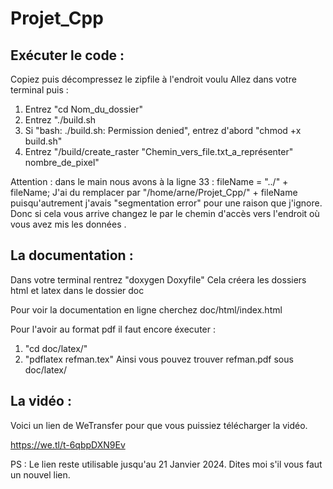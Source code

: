 # Projet_Cpp

## Exécuter le code :
Copiez puis décompressez le zipfile à l'endroit voulu
Allez dans votre terminal puis :
1. Entrez "cd Nom_du_dossier"
2. Entrez "./build.sh
3. Si "bash: ./build.sh: Permission denied", entrez d'abord "chmod +x build.sh"
4. Entrez "/build/create_raster "Chemin_vers_file.txt_a_représenter" nombre_de_pixel"

Attention : dans le main nous avons à la ligne 33 :
    fileName = "../" + fileName;
J'ai du remplacer par "/home/arne/Projet_Cpp/" + fileName puisqu'autrement j'avais "segmentation error" pour une raison que j'ignore.
Donc si cela vous arrive changez le par le chemin d'accès vers l'endroit où vous avez mis les données .

## La documentation :

Dans votre terminal rentrez "doxygen Doxyfile"
Cela créera les dossiers html et latex dans le dossier doc

Pour voir la documentation en ligne cherchez doc/html/index.html

Pour l'avoir au format pdf il faut encore éxecuter : 
1. "cd doc/latex/"
2. "pdflatex refman.tex"
Ainsi vous pouvez trouver refman.pdf sous doc/latex/

## La vidéo :

Voici un lien de WeTransfer pour que vous puissiez télécharger la vidéo.

https://we.tl/t-6qbpDXN9Ev

PS : Le lien reste utilisable jusqu'au 21 Janvier 2024. Dites moi s'il vous faut un nouvel lien.
